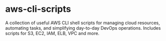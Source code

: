 # aws-cli-scripts
A collection of useful AWS CLI shell scripts for managing cloud resources, automating tasks, and simplifying day-to-day DevOps operations. Includes scripts for S3, EC2, IAM, ELB, VPC and more.
